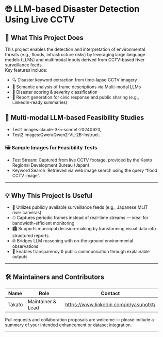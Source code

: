# 🌐 LLM-based Disaster Detection Using Live CCTV

## 📌 What This Project Does

This project enables the detection and interpretation of environmental threats (e.g., floods, infrastructure risks) by leveraging large language models (LLMs) and multimodal inputs derived from CCTV-based river surveillance feeds.  
Key features include:

- 🔍 Disaster keyword extraction from time-lapse CCTV imagery  
- 🧠 Semantic analysis of frame descriptions via Multi-modal LLMs
- 🧮 Disaster scoring & severity classification  
- 📄 Report generation for civic response and public sharing (e.g., LinkedIn-ready summaries)

## 🧠 Multi-modal LLM-based Feasibility Studies
- Test1 images:claude-3-5-sonnet-20240620,
- Test2 images:Qwen/Qwen2-VL-2B-Instruct.

### 🖼️ Sample Images for Feasibility Tests
- Test Stream: Captured from live CCTV footage, provided by the Kanto Regional Development Bureau (Japan).
- Keyword Search: Retrieved via web image search using the query “flood CCTV image”.

---

## 💡 Why This Project Is Useful

- 📸 Utilizes publicly available surveillance feeds (e.g., Japanese MLIT river cameras)  
- ⏱ Captures periodic frames instead of real-time streams — ideal for bandwidth-efficient monitoring  
- 🏙️ Supports municipal decision-making by transforming visual data into structured reports  
- 🌐 Bridges LLM reasoning with on-the-ground environmental observations  
- 🤝 Enables transparency & public communication through explainable outputs

---

## 🛠 Maintainers and Contributors

| Name     | Role              | Contact             |
|----------|-------------------|---------------------|
| Takato   | Maintainer & Lead | https://www.linkedin.com/in/yasunotkt/|

Pull requests and collaboration proposals are welcome — please include a summary of your intended enhancement or dataset integration.

---
